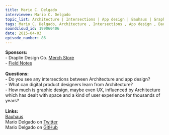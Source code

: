 ```yaml
--- 
title: Mario C. Delgado
interviewee: Mario C. Delgado
topic_list: Architecture | Intersections | App design | Bauhaus | Graphic influence | UX | Designing space
tags: Mario C. Delgado, Architecture , Intersections , App design , Bauhaus , Graphic influence , UX , Designing space
soundcloud_id: 199060406
date: 2015-04-03
episode_number: 86
---
```

 
<p class="show_notes_display"><b>Sponsors:<br></b>- Draplin Design Co. <a rel="nofollow" target="_blank" href="http://draplin.com/merch/">Merch Store</a><br>- <a rel="nofollow" target="_blank" href="http://fieldnotesbrand.com/">Field Notes</a><br><b><br>Questions:</b><br>- Do you see any intersections between Architecture and app design?<br>- What can digital product designers learn from Architecture?<br>- How much is graphic design, maybe even UX, influenced by Architecture which has dealt with space and a kind of user experience for thousands of years?<br><br><b>Links:<br></b><a rel="nofollow" target="_blank" href="http://en.wikipedia.org/wiki/Bauhaus">Bauhaus</a><br>Mario Delgado on <a rel="nofollow" target="_blank" href="https://twitter.com/mariodelgado">Twitter</a><br>Mario Delgado on <a rel="nofollow" target="_blank" href="https://github.com/mariodelgado">GitHub</a><br><br></p>
